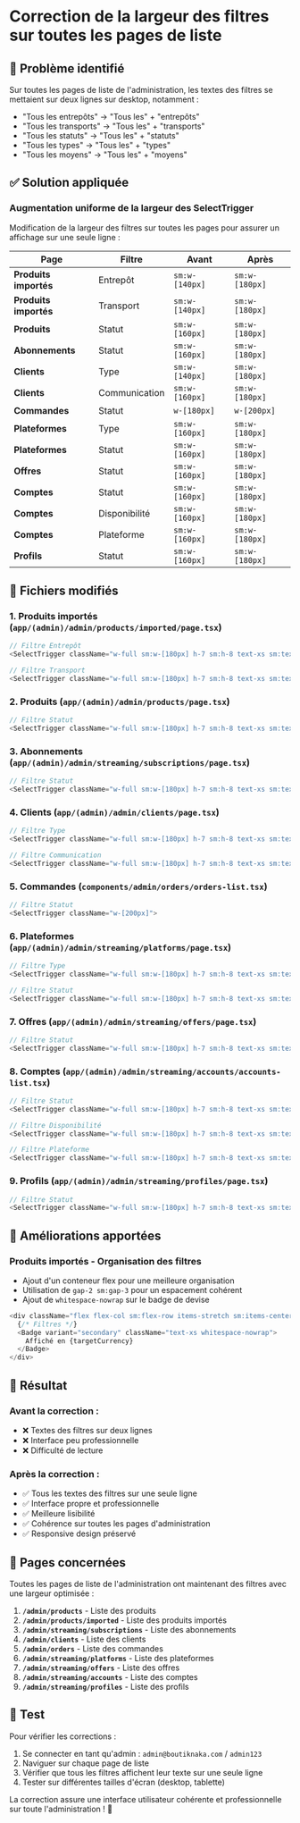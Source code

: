 # Correction de la largeur des filtres sur toutes les pages de liste

## 🎯 **Problème identifié**

Sur toutes les pages de liste de l'administration, les textes des filtres se mettaient sur deux lignes sur desktop, notamment :
- "Tous les entrepôts" → "Tous les" + "entrepôts"
- "Tous les transports" → "Tous les" + "transports"  
- "Tous les statuts" → "Tous les" + "statuts"
- "Tous les types" → "Tous les" + "types"
- "Tous les moyens" → "Tous les" + "moyens"

## ✅ **Solution appliquée**

### **Augmentation uniforme de la largeur des SelectTrigger**

Modification de la largeur des filtres sur toutes les pages pour assurer un affichage sur une seule ligne :

| Page | Filtre | Avant | Après |
|------|--------|-------|-------|
| **Produits importés** | Entrepôt | `sm:w-[140px]` | `sm:w-[180px]` |
| **Produits importés** | Transport | `sm:w-[140px]` | `sm:w-[180px]` |
| **Produits** | Statut | `sm:w-[160px]` | `sm:w-[180px]` |
| **Abonnements** | Statut | `sm:w-[160px]` | `sm:w-[180px]` |
| **Clients** | Type | `sm:w-[140px]` | `sm:w-[180px]` |
| **Clients** | Communication | `sm:w-[160px]` | `sm:w-[180px]` |
| **Commandes** | Statut | `w-[180px]` | `w-[200px]` |
| **Plateformes** | Type | `sm:w-[160px]` | `sm:w-[180px]` |
| **Plateformes** | Statut | `sm:w-[160px]` | `sm:w-[180px]` |
| **Offres** | Statut | `sm:w-[160px]` | `sm:w-[180px]` |
| **Comptes** | Statut | `sm:w-[160px]` | `sm:w-[180px]` |
| **Comptes** | Disponibilité | `sm:w-[160px]` | `sm:w-[180px]` |
| **Comptes** | Plateforme | `sm:w-[160px]` | `sm:w-[180px]` |
| **Profils** | Statut | `sm:w-[160px]` | `sm:w-[180px]` |

## 📁 **Fichiers modifiés**

### 1. **Produits importés** (`app/(admin)/admin/products/imported/page.tsx`)
```typescript
// Filtre Entrepôt
<SelectTrigger className="w-full sm:w-[180px] h-7 sm:h-8 text-xs sm:text-sm">

// Filtre Transport  
<SelectTrigger className="w-full sm:w-[180px] h-7 sm:h-8 text-xs sm:text-sm">
```

### 2. **Produits** (`app/(admin)/admin/products/page.tsx`)
```typescript
// Filtre Statut
<SelectTrigger className="w-full sm:w-[180px] h-7 sm:h-8 text-xs sm:text-sm">
```

### 3. **Abonnements** (`app/(admin)/admin/streaming/subscriptions/page.tsx`)
```typescript
// Filtre Statut
<SelectTrigger className="w-full sm:w-[180px] h-7 sm:h-8 text-xs sm:text-sm">
```

### 4. **Clients** (`app/(admin)/admin/clients/page.tsx`)
```typescript
// Filtre Type
<SelectTrigger className="w-full sm:w-[180px] h-7 sm:h-8 text-xs sm:text-sm">

// Filtre Communication
<SelectTrigger className="w-full sm:w-[180px] h-7 sm:h-8 text-xs sm:text-sm">
```

### 5. **Commandes** (`components/admin/orders/orders-list.tsx`)
```typescript
// Filtre Statut
<SelectTrigger className="w-[200px]">
```

### 6. **Plateformes** (`app/(admin)/admin/streaming/platforms/page.tsx`)
```typescript
// Filtre Type
<SelectTrigger className="w-full sm:w-[180px] h-7 sm:h-8 text-xs sm:text-sm">

// Filtre Statut
<SelectTrigger className="w-full sm:w-[180px] h-7 sm:h-8 text-xs sm:text-sm">
```

### 7. **Offres** (`app/(admin)/admin/streaming/offers/page.tsx`)
```typescript
// Filtre Statut
<SelectTrigger className="w-full sm:w-[180px] h-7 sm:h-8 text-xs sm:text-sm">
```

### 8. **Comptes** (`app/(admin)/admin/streaming/accounts/accounts-list.tsx`)
```typescript
// Filtre Statut
<SelectTrigger className="w-full sm:w-[180px] h-7 sm:h-8 text-xs sm:text-sm">

// Filtre Disponibilité
<SelectTrigger className="w-full sm:w-[180px] h-7 sm:h-8 text-xs sm:text-sm">

// Filtre Plateforme
<SelectTrigger className="w-full sm:w-[180px] h-7 sm:h-8 text-xs sm:text-sm">
```

### 9. **Profils** (`app/(admin)/admin/streaming/profiles/page.tsx`)
```typescript
// Filtre Statut
<SelectTrigger className="w-full sm:w-[180px] h-7 sm:h-8 text-xs sm:text-sm">
```

## 🎨 **Améliorations apportées**

### **Produits importés - Organisation des filtres**
- Ajout d'un conteneur flex pour une meilleure organisation
- Utilisation de `gap-2 sm:gap-3` pour un espacement cohérent
- Ajout de `whitespace-nowrap` sur le badge de devise

```typescript
<div className="flex flex-col sm:flex-row items-stretch sm:items-center gap-2 sm:gap-3">
  {/* Filtres */}
  <Badge variant="secondary" className="text-xs whitespace-nowrap">
    Affiché en {targetCurrency}
  </Badge>
</div>
```

## 🎯 **Résultat**

### **Avant la correction :**
- ❌ Textes des filtres sur deux lignes
- ❌ Interface peu professionnelle
- ❌ Difficulté de lecture

### **Après la correction :**
- ✅ Tous les textes des filtres sur une seule ligne
- ✅ Interface propre et professionnelle
- ✅ Meilleure lisibilité
- ✅ Cohérence sur toutes les pages d'administration
- ✅ Responsive design préservé

## 🔄 **Pages concernées**

Toutes les pages de liste de l'administration ont maintenant des filtres avec une largeur optimisée :

1. **`/admin/products`** - Liste des produits
2. **`/admin/products/imported`** - Liste des produits importés  
3. **`/admin/streaming/subscriptions`** - Liste des abonnements
4. **`/admin/clients`** - Liste des clients
5. **`/admin/orders`** - Liste des commandes
6. **`/admin/streaming/platforms`** - Liste des plateformes
7. **`/admin/streaming/offers`** - Liste des offres
8. **`/admin/streaming/accounts`** - Liste des comptes
9. **`/admin/streaming/profiles`** - Liste des profils

## 🚀 **Test**

Pour vérifier les corrections :

1. Se connecter en tant qu'admin : `admin@boutiknaka.com` / `admin123`
2. Naviguer sur chaque page de liste
3. Vérifier que tous les filtres affichent leur texte sur une seule ligne
4. Tester sur différentes tailles d'écran (desktop, tablette)

La correction assure une interface utilisateur cohérente et professionnelle sur toute l'administration ! 🎉 